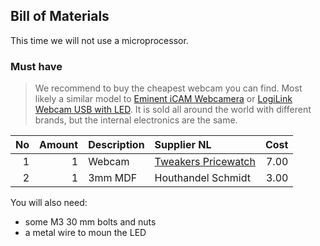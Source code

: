 ## Bill of Materials

This time we will not use a microprocessor.

### Must have

> We recommend to buy the cheapest webcam you can find. Most likely a similar model to [Eminent iCAM Webcamera](http://tweakers.net/pricewatch/275640/eminent-icam-webcamera-met-microfoon-(em1089).html) or [LogiLink Webcam USB with LED](http://tweakers.net/pricewatch/275550/logilink-webcam-usb-with-led.html). It is sold all around the world with different brands, but the internal electronics are the same.

|No|Amount|Description|Supplier NL|Cost|
| ------------: | ------------: | :------------ | :------------ | ------------: |
|1|1|Webcam|[Tweakers Pricewatch](http://tweakers.net/categorie/289/webcams/producten/#filter:q1bKL0pJLXLLTM1JUbJSKijKzCpW0oEIBucXlQDFEouT4SIFqcmeQHW6hrUA)|7.00|
|2|1|3mm MDF|Houthandel Schmidt|3.00|

You will also need:
* some M3 30 mm bolts and nuts
* a metal wire to moun the LED